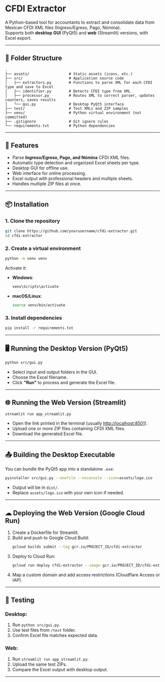# CFDI Extractor

A Python-based tool for accountants to extract and consolidate data from Mexican CFDI XML files (Ingreso/Egreso, Pago, Nómina).  
Supports both **desktop GUI** (PyQt5) and **web** (Streamlit) versions, with Excel export.

---

## 📂 Folder Structure

```
.
├── assets/                  # Static assets (icons, etc.)
├── src/                     # Application source code
│   ├── extractors.py        # Functions to parse XML for each CFDI type and save to Excel
│   ├── identifier.py        # Detects CFDI type from XML
│   ├── processor.py         # Routes XML to correct parser, updates counters, saves results
│   └── gui.py               # Desktop PyQt5 interface
├── test/                    # Test XMLs and ZIP samples
├── venv/                    # Python virtual environment (not committed)
├── .gitignore               # Git ignore rules
└── requirements.txt         # Python dependencies
```

---

## 🚀 Features
- Parse **Ingreso/Egreso, Pago, and Nómina** CFDI XML files.
- Automatic type detection and organized Excel sheets per type.
- Desktop GUI for offline use.
- Web interface for online processing.
- Excel output with professional headers and multiple sheets.
- Handles multiple ZIP files at once.

---

## 📦 Installation

### 1. Clone the repository
```bash
git clone https://github.com/yourusername/cfdi-extractor.git
cd cfdi-extractor
```

### 2. Create a virtual environment
```bash
python -m venv venv
```
Activate it:
- **Windows**:
  ```bash
  venv\Scripts\activate
  ```
- **macOS/Linux**:
  ```bash
  source venv/bin/activate
  ```

### 3. Install dependencies
```bash
pip install -r requirements.txt
```

---

## 🖥 Running the Desktop Version (PyQt5)
```bash
python src/gui.py
```
- Select input and output folders in the GUI.
- Choose the Excel filename.
- Click **"Run"** to process and generate the Excel file.

---

## 🌐 Running the Web Version (Streamlit)
```bash
streamlit run app_streamlit.py
```
- Open the link printed in the terminal (usually [http://localhost:8501](http://localhost:8501)).
- Upload one or more ZIP files containing CFDI XML files.
- Download the generated Excel file.

---

## 📤 Building the Desktop Executable
You can bundle the PyQt5 app into a standalone `.exe`:

```bash
pyinstaller src/gui.py --onefile --noconsole --icon=assets/logo.ico
```
- Output will be in `dist/`.
- Replace `assets/logo.ico` with your own icon if needed.

---

## ☁ Deploying the Web Version (Google Cloud Run)
1. Create a Dockerfile for Streamlit.
2. Build and push to Google Cloud Build:
   ```bash
   gcloud builds submit --tag gcr.io/PROJECT_ID/cfdi-extractor
   ```
3. Deploy to Cloud Run:
   ```bash
   gcloud run deploy cfdi-extractor --image gcr.io/PROJECT_ID/cfdi-extractor --platform managed --region us-central1 --allow-unauthenticated=false
   ```
4. Map a custom domain and add access restrictions (Cloudflare Access or IAP).

---

## 🧪 Testing
### Desktop:
1. Run `python src/gui.py`.
2. Use test files from `/test` folder.
3. Confirm Excel file matches expected data.

### Web:
1. Run `streamlit run app_streamlit.py`.
2. Upload the same test ZIPs.
3. Compare the Excel output with desktop output.

---
